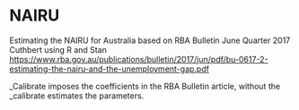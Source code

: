 # NAIRU
Estimating the NAIRU for Australia based on RBA Bulletin June Quarter 2017 Cuthbert using R and Stan
https://www.rba.gov.au/publications/bulletin/2017/jun/pdf/bu-0617-2-estimating-the-nairu-and-the-unemployment-gap.pdf

_Calibrate imposes the coefficients in the RBA Bulletin article, without the _calibrate estimates the parameters.
